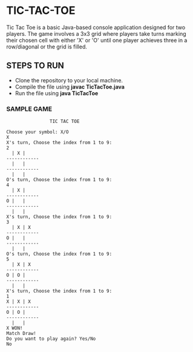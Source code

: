 # TIC-TAC-TOE
Tic Tac Toe is a basic Java-based console application designed for two players. The game involves a 3x3 grid where players take turns marking their chosen cell with either 'X' or 'O' until one player achieves three in a row/diagonal or the grid is filled.

## STEPS TO RUN
- Clone the repository to your local machine.
- Compile the file using **javac TicTacToe.java**
- Run the file using **java TicTacToe**

### SAMPLE GAME
```
                TIC TAC TOE  
                
Choose your symbol: X/O
X
X's turn, Choose the index from 1 to 9:
2
  | X |   
------------
  |   |   
------------
  |   |   
O's turn, Choose the index from 1 to 9:
4
  | X |   
------------
O |   |   
------------
  |   |   
X's turn, Choose the index from 1 to 9:
3
  | X | X 
------------
O |   |   
------------
  |   |   
O's turn, Choose the index from 1 to 9:
5
  | X | X 
------------
O | O |   
------------
  |   |   
X's turn, Choose the index from 1 to 9:
1
X | X | X 
------------
O | O |   
------------
  |   |   
X WON!
Match Draw!
Do you want to play again? Yes/No
No
```
